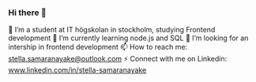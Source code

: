 ### Hi there 👋

<!--
**StellaSFE96/StellaSFE96** is a ✨ _special_ ✨ repository because its `README.md` (this file) appears on your GitHub profile.

Here are some ideas to get you started:
- 🔭 I’m a student at IT högskolan in stockholm, studying Frontend development
- 🌱 I’m currently learning node.js and SQL
- 🤔 I’m looking for an intership in frontend development
- 📫 How to reach me: stella.samaranayake@outlook.com
- ⚡ Connect with me on Linkedin: www.linkedin.com/in/stella-samaranayake
-->

🔭 I’m a student at IT högskolan in stockholm, studying Frontend development
🌱 I’m currently learning node.js and SQL
🤔 I’m looking for an intership in frontend development
📫 How to reach me: stella.samaranayake@outlook.com
⚡ Connect with me on Linkedin: www.linkedin.com/in/stella-samaranayake
